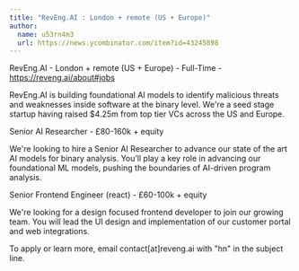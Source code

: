 ```yaml
---
title: "RevEng.AI : London + remote (US + Europe)"
author:
  name: u53rn4m3
  url: https://news.ycombinator.com/item?id=43245898
---
```

RevEng.AI - London + remote (US + Europe) - Full-Time - <a href="https:&#x2F;&#x2F;reveng.ai&#x2F;about#jobs" rel="nofollow">https:&#x2F;&#x2F;reveng.ai&#x2F;about#jobs</a>

RevEng.AI is building foundational AI models to identify malicious threats and weaknesses inside software at the binary level. We&#x27;re a seed stage startup having raised $4.25m from top tier VCs across the US and Europe.

Senior AI Researcher - £80-160k + equity

We&#x27;re looking to hire a Senior AI Researcher to advance our state of the art AI models for binary analysis. You’ll play a key role in advancing our foundational ML models, pushing the boundaries of AI-driven program analysis.

Senior Frontend Engineer (react) - £60-100k + equity

We&#x27;re looking for a design focused frontend developer to join our growing team. You will lead the UI design and implementation of our customer portal and web integrations.

To apply or learn more, email contact[at]reveng.ai with &quot;hn&quot; in the subject line.
<JobApplication />
